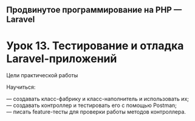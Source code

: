 ## Продвинутое программирование на PHP — Laravel<br />
# Урок 13. Тестирование и отладка Laravel-приложений<br />
Цели практической работы<br />

Научиться:<br />

— создавать класс-фабрику и класс-наполнитель и использовать их;<br />
— создавать контроллер и тестировать его с помощью Postman;<br />
— писать feature-тесты для проверки работы методов контроллера.<br />
